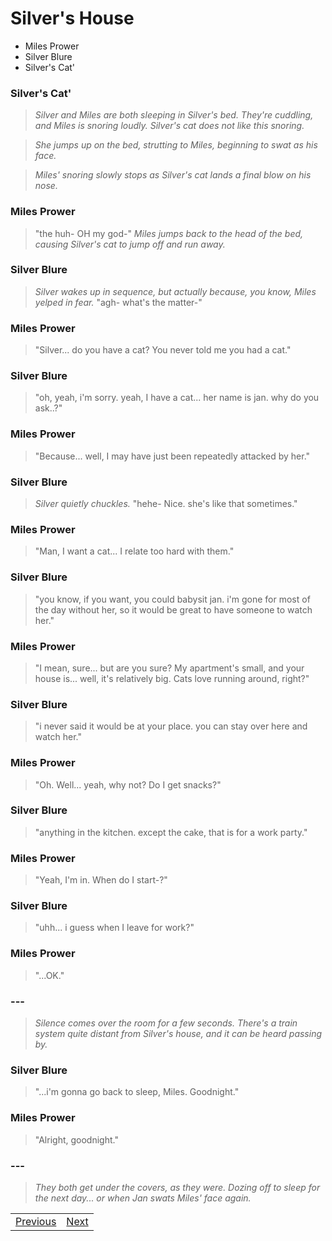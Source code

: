 # Silver's House
- Miles Prower
- Silver Blure
- Silver's Cat'

### Silver's Cat'

> *Silver and Miles are both sleeping in Silver's bed. They're cuddling, and Miles is snoring loudly. Silver's cat does not like this snoring.*

> *She jumps up on the bed, strutting to Miles, beginning to swat as his face.*

> *Miles' snoring slowly stops as Silver's cat lands a final blow on his nose.*

### Miles Prower

> "the huh- OH my god-" *Miles jumps back to the head of the bed, causing Silver's cat to jump off and run away.*

### Silver Blure

> *Silver wakes up in sequence, but actually because, you know, Miles yelped in fear.* "agh- what's the matter-"

### Miles Prower

> "Silver... do you have a cat? You never told me you had a cat."

### Silver Blure

> "oh, yeah, i'm sorry. yeah, I have a cat... her name is jan. why do you ask..?"

### Miles Prower

> "Because... well, I may have just been repeatedly attacked by her."

### Silver Blure

> *Silver quietly chuckles.* "hehe- Nice. she's like that sometimes."

### Miles Prower

> "Man, I want a cat... I relate too hard with them."

### Silver Blure

> "you know, if you want, you could babysit jan. i'm gone for most of the day without her, so it would be great to have someone to watch her."

### Miles Prower

> "I mean, sure... but are you sure? My apartment's small, and your house is... well, it's relatively big. Cats love running around, right?"

### Silver Blure

> "i never said it would be at your place. you can stay over here and watch her."

### Miles Prower

> "Oh. Well... yeah, why not? Do I get snacks?"

### Silver Blure

> "anything in the kitchen. except the cake, that is for a work party."

### Miles Prower

> "Yeah, I'm in. When do I start-?"

### Silver Blure

> "uhh... i guess when I leave for work?"

### Miles Prower

> "...OK."

### ---

> *Silence comes over the room for a few seconds. There's a train system quite distant from Silver's house, and it can be heard passing by.*

### Silver Blure

> "...i'm gonna go back to sleep, Miles. Goodnight."

### Miles Prower

> "Alright, goodnight."

### ---

> *They both get under the covers, as they were. Dozing off to sleep for the next day... or when Jan swats Miles' face again.*


|  |  |
| --- | --- |
| [Previous](https://meowcatheorange.github.io/Dizzy-AU/story/human-readable/AAJ_SilversHouse) | [Next](https://meowcatheorange.github.io/Dizzy-AU/story/human-readable/AAL_SilversHouse) |